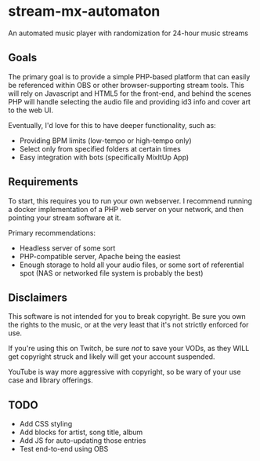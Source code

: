 # stream-mx-automaton
An automated music player with randomization for 24-hour music streams

## Goals
The primary goal is to provide a simple PHP-based platform that can easily be referenced within OBS or other browser-supporting stream tools. This will rely on Javascript and HTML5 for the front-end, and behind the scenes PHP will handle selecting the audio file and providing id3 info and cover art to the web UI.

Eventually, I'd love for this to have deeper functionality, such as:
* Providing BPM limits (low-tempo or high-tempo only)
* Select only from specified folders at certain times
* Easy integration with bots (specifically MixItUp App)

## Requirements
To start, this requires you to run your own webserver. I recommend running a docker implementation of a PHP web server on your network, and then pointing your stream software at it.

Primary recommendations:
* Headless server of some sort
* PHP-compatible server, Apache being the easiest
* Enough storage to hold all your audio files, or some sort of referential spot (NAS or networked file system is probably the best)

## Disclaimers
This software is not intended for you to break copyright. Be sure you own the rights to the music, or at the very least that it's not strictly enforced for use.

If you're using this on Twitch, be sure *not* to save your VODs, as they WILL get copyright struck and likely will get your account suspended.

YouTube is way more aggressive with copyright, so be wary of your use case and library offerings.

## TODO
* Add CSS styling
* Add blocks for artist, song title, album
* Add JS for auto-updating those entries
* Test end-to-end using OBS